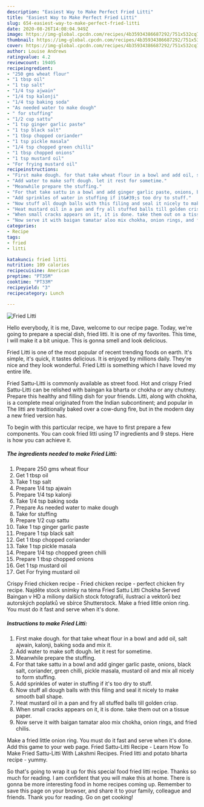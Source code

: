 ```yaml
---
description: "Easiest Way to Make Perfect Fried Litti"
title: "Easiest Way to Make Perfect Fried Litti"
slug: 654-easiest-way-to-make-perfect-fried-litti
date: 2020-08-26T14:08:04.949Z
image: https://img-global.cpcdn.com/recipes/4b35934386687292/751x532cq70/fried-litti-recipe-main-photo.jpg
thumbnail: https://img-global.cpcdn.com/recipes/4b35934386687292/751x532cq70/fried-litti-recipe-main-photo.jpg
cover: https://img-global.cpcdn.com/recipes/4b35934386687292/751x532cq70/fried-litti-recipe-main-photo.jpg
author: Louise Andrews
ratingvalue: 4.2
reviewcount: 19405
recipeingredient:
- "250 gms wheat flour"
- "1 tbsp oil"
- "1 tsp salt"
- "1/4 tsp ajwain"
- "1/4 tsp kalonji"
- "1/4 tsp baking soda"
- "As needed water to make dough"
- " for stuffing"
- "1/2 cup sattu"
- "1 tsp ginger garlic paste"
- "1 tsp black salt"
- "1 tbsp chopped coriander"
- "1 tsp pickle masala"
- "1/4 tsp chopped green chilli"
- "1 tbsp chopped onions"
- "1 tsp mustard oil"
- "For frying mustard oil"
recipeinstructions:
- "First make dough. for that take wheat flour in a bowl and add oil, salt ajwain, kalonji, baking soda and mix it."
- "Add water to make soft dough. let it rest for sometime."
- "Meanwhile prepare the stuffing."
- "For that take sattu in a bowl and add ginger garlic paste, onions, black salt, coriander, green chilli, pickle masala, mustard oil and mix all nicely to form stuffing."
- "Add sprinkles of water in stuffing if it&#39;s too dry to stuff."
- "Now stuff all dough balls with this filing and seal it nicely to make smooth ball shape."
- "Heat mustard oil in a pan and fry all stuffed balls till golden crisp."
- "When small cracks appears on it, it is done. take them out on a tissue paper."
- "Now serve it with baigan tamatar aloo mix chokha, onion rings, and fried chilis."
categories:
- Recipe
tags:
- fried
- litti

katakunci: fried litti 
nutrition: 109 calories
recipecuisine: American
preptime: "PT35M"
cooktime: "PT33M"
recipeyield: "3"
recipecategory: Lunch

---
```



![Fried Litti](https://img-global.cpcdn.com/recipes/4b35934386687292/751x532cq70/fried-litti-recipe-main-photo.jpg)

Hello everybody, it is me, Dave, welcome to our recipe page. Today, we're going to prepare a special dish, fried litti. It is one of my favorites. This time, I will make it a bit unique. This is gonna smell and look delicious.

Fried Litti is one of the most popular of recent trending foods on earth. It's simple, it's quick, it tastes delicious. It is enjoyed by millions daily. They're nice and they look wonderful. Fried Litti is something which I have loved my entire life.

Fried Sattu-Litti is commonly available as street food. Hot and crispy Fried Sattu-Litti can be relished with baingan ka bharta or chokha or any chutney. Prepare this healthy and filling dish for your friends. Litti, along with chokha, is a complete meal originated from the Indian subcontinent; and popular in The litti are traditionally baked over a cow-dung fire, but in the modern day a new fried version has.


To begin with this particular recipe, we have to first prepare a few components. You can cook fried litti using 17 ingredients and 9 steps. Here is how you can achieve it.

<!--inarticleads1-->

##### The ingredients needed to make Fried Litti:

1. Prepare 250 gms wheat flour
1. Get 1 tbsp oil
1. Take 1 tsp salt
1. Prepare 1/4 tsp ajwain
1. Prepare 1/4 tsp kalonji
1. Take 1/4 tsp baking soda
1. Prepare As needed water to make dough
1. Take  for stuffing
1. Prepare 1/2 cup sattu
1. Take 1 tsp ginger garlic paste
1. Prepare 1 tsp black salt
1. Get 1 tbsp chopped coriander
1. Take 1 tsp pickle masala
1. Prepare 1/4 tsp chopped green chilli
1. Prepare 1 tbsp chopped onions
1. Get 1 tsp mustard oil
1. Get For frying mustard oil


Crispy Fried chicken recipe - Fried chicken recipe - perfect chicken fry recipe. Najděte stock snímky na téma Fried Sattu Litti Chokha Served Baingan v HD a miliony dalších stock fotografií, ilustrací a vektorů bez autorských poplatků ve sbírce Shutterstock. Make a fried little onion ring. You must do it fast and serve when it&#39;s done. 

<!--inarticleads2-->

##### Instructions to make Fried Litti:

1. First make dough. for that take wheat flour in a bowl and add oil, salt ajwain, kalonji, baking soda and mix it.
1. Add water to make soft dough. let it rest for sometime.
1. Meanwhile prepare the stuffing.
1. For that take sattu in a bowl and add ginger garlic paste, onions, black salt, coriander, green chilli, pickle masala, mustard oil and mix all nicely to form stuffing.
1. Add sprinkles of water in stuffing if it&#39;s too dry to stuff.
1. Now stuff all dough balls with this filing and seal it nicely to make smooth ball shape.
1. Heat mustard oil in a pan and fry all stuffed balls till golden crisp.
1. When small cracks appears on it, it is done. take them out on a tissue paper.
1. Now serve it with baigan tamatar aloo mix chokha, onion rings, and fried chilis.


Make a fried little onion ring. You must do it fast and serve when it&#39;s done. Add this game to your web page. Fried Sattu-Litti Recipe - Learn How To Make Fried Sattu-Litti With Lakshmi Recipes. Fried litti and potato bharta recipe - yummy. 

So that's going to wrap it up for this special food fried litti recipe. Thanks so much for reading. I am confident that you will make this at home. There is gonna be more interesting food in home recipes coming up. Remember to save this page on your browser, and share it to your family, colleague and friends. Thank you for reading. Go on get cooking!
